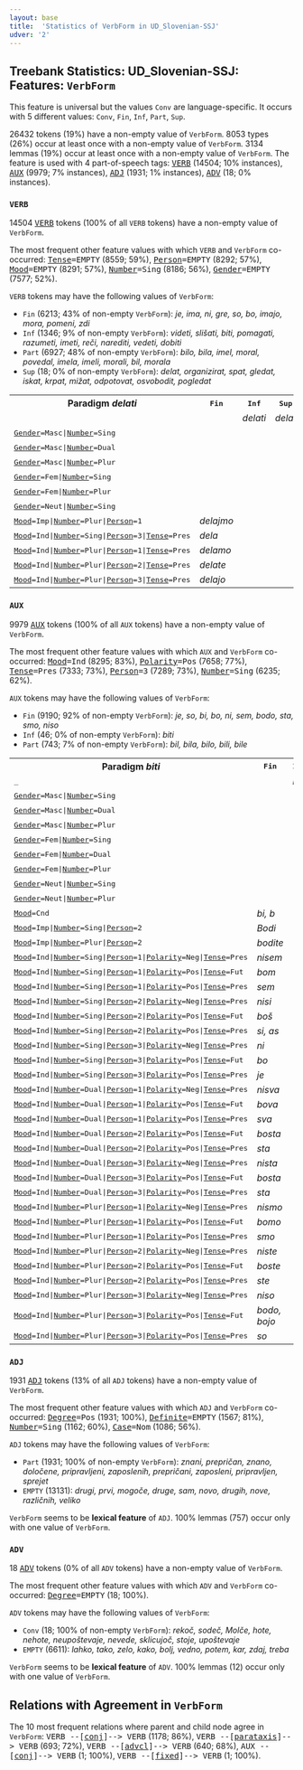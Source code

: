```yaml
---
layout: base
title:  'Statistics of VerbForm in UD_Slovenian-SSJ'
udver: '2'
---
```


## Treebank Statistics: UD_Slovenian-SSJ: Features: `VerbForm`

This feature is universal but the values `Conv` are language-specific.
It occurs with 5 different values: `Conv`, `Fin`, `Inf`, `Part`, `Sup`.

26432 tokens (19%) have a non-empty value of `VerbForm`.
8053 types (26%) occur at least once with a non-empty value of `VerbForm`.
3134 lemmas (19%) occur at least once with a non-empty value of `VerbForm`.
The feature is used with 4 part-of-speech tags: <tt><a href="sl_ssj-pos-VERB.html">VERB</a></tt> (14504; 10% instances), <tt><a href="sl_ssj-pos-AUX.html">AUX</a></tt> (9979; 7% instances), <tt><a href="sl_ssj-pos-ADJ.html">ADJ</a></tt> (1931; 1% instances), <tt><a href="sl_ssj-pos-ADV.html">ADV</a></tt> (18; 0% instances).

### `VERB`

14504 <tt><a href="sl_ssj-pos-VERB.html">VERB</a></tt> tokens (100% of all `VERB` tokens) have a non-empty value of `VerbForm`.

The most frequent other feature values with which `VERB` and `VerbForm` co-occurred: <tt><a href="sl_ssj-feat-Tense.html">Tense</a></tt><tt>=EMPTY</tt> (8559; 59%), <tt><a href="sl_ssj-feat-Person.html">Person</a></tt><tt>=EMPTY</tt> (8292; 57%), <tt><a href="sl_ssj-feat-Mood.html">Mood</a></tt><tt>=EMPTY</tt> (8291; 57%), <tt><a href="sl_ssj-feat-Number.html">Number</a></tt><tt>=Sing</tt> (8186; 56%), <tt><a href="sl_ssj-feat-Gender.html">Gender</a></tt><tt>=EMPTY</tt> (7577; 52%).

`VERB` tokens may have the following values of `VerbForm`:

* `Fin` (6213; 43% of non-empty `VerbForm`): <em>je, ima, ni, gre, so, bo, imajo, mora, pomeni, zdi</em>
* `Inf` (1346; 9% of non-empty `VerbForm`): <em>videti, slišati, biti, pomagati, razumeti, imeti, reči, narediti, vedeti, dobiti</em>
* `Part` (6927; 48% of non-empty `VerbForm`): <em>bilo, bila, imel, moral, povedal, imela, imeli, morali, bil, morala</em>
* `Sup` (18; 0% of non-empty `VerbForm`): <em>delat, organizirat, spat, gledat, iskat, krpat, mižat, odpotovat, osvobodit, pogledat</em>

<table>
  <tr><th>Paradigm <i>delati</i></th><th><tt>Fin</tt></th><th><tt>Inf</tt></th><th><tt>Sup</tt></th><th><tt>Part</tt></th></tr>
  <tr><td><tt></tt></td><td></td><td><em>delati</em></td><td><em>delat</em></td><td></td></tr>
  <tr><td><tt><tt><a href="sl_ssj-feat-Gender.html">Gender</a></tt><tt>=Masc</tt>|<tt><a href="sl_ssj-feat-Number.html">Number</a></tt><tt>=Sing</tt></tt></td><td></td><td></td><td></td><td><em>delal</em></td></tr>
  <tr><td><tt><tt><a href="sl_ssj-feat-Gender.html">Gender</a></tt><tt>=Masc</tt>|<tt><a href="sl_ssj-feat-Number.html">Number</a></tt><tt>=Dual</tt></tt></td><td></td><td></td><td></td><td><em>delala</em></td></tr>
  <tr><td><tt><tt><a href="sl_ssj-feat-Gender.html">Gender</a></tt><tt>=Masc</tt>|<tt><a href="sl_ssj-feat-Number.html">Number</a></tt><tt>=Plur</tt></tt></td><td></td><td></td><td></td><td><em>delali</em></td></tr>
  <tr><td><tt><tt><a href="sl_ssj-feat-Gender.html">Gender</a></tt><tt>=Fem</tt>|<tt><a href="sl_ssj-feat-Number.html">Number</a></tt><tt>=Sing</tt></tt></td><td></td><td></td><td></td><td><em>delala</em></td></tr>
  <tr><td><tt><tt><a href="sl_ssj-feat-Gender.html">Gender</a></tt><tt>=Fem</tt>|<tt><a href="sl_ssj-feat-Number.html">Number</a></tt><tt>=Plur</tt></tt></td><td></td><td></td><td></td><td><em>delale</em></td></tr>
  <tr><td><tt><tt><a href="sl_ssj-feat-Gender.html">Gender</a></tt><tt>=Neut</tt>|<tt><a href="sl_ssj-feat-Number.html">Number</a></tt><tt>=Sing</tt></tt></td><td></td><td></td><td></td><td><em>delalo</em></td></tr>
  <tr><td><tt><tt><a href="sl_ssj-feat-Mood.html">Mood</a></tt><tt>=Imp</tt>|<tt><a href="sl_ssj-feat-Number.html">Number</a></tt><tt>=Plur</tt>|<tt><a href="sl_ssj-feat-Person.html">Person</a></tt><tt>=1</tt></tt></td><td><em>delajmo</em></td><td></td><td></td><td></td></tr>
  <tr><td><tt><tt><a href="sl_ssj-feat-Mood.html">Mood</a></tt><tt>=Ind</tt>|<tt><a href="sl_ssj-feat-Number.html">Number</a></tt><tt>=Sing</tt>|<tt><a href="sl_ssj-feat-Person.html">Person</a></tt><tt>=3</tt>|<tt><a href="sl_ssj-feat-Tense.html">Tense</a></tt><tt>=Pres</tt></tt></td><td><em>dela</em></td><td></td><td></td><td></td></tr>
  <tr><td><tt><tt><a href="sl_ssj-feat-Mood.html">Mood</a></tt><tt>=Ind</tt>|<tt><a href="sl_ssj-feat-Number.html">Number</a></tt><tt>=Plur</tt>|<tt><a href="sl_ssj-feat-Person.html">Person</a></tt><tt>=1</tt>|<tt><a href="sl_ssj-feat-Tense.html">Tense</a></tt><tt>=Pres</tt></tt></td><td><em>delamo</em></td><td></td><td></td><td></td></tr>
  <tr><td><tt><tt><a href="sl_ssj-feat-Mood.html">Mood</a></tt><tt>=Ind</tt>|<tt><a href="sl_ssj-feat-Number.html">Number</a></tt><tt>=Plur</tt>|<tt><a href="sl_ssj-feat-Person.html">Person</a></tt><tt>=2</tt>|<tt><a href="sl_ssj-feat-Tense.html">Tense</a></tt><tt>=Pres</tt></tt></td><td><em>delate</em></td><td></td><td></td><td></td></tr>
  <tr><td><tt><tt><a href="sl_ssj-feat-Mood.html">Mood</a></tt><tt>=Ind</tt>|<tt><a href="sl_ssj-feat-Number.html">Number</a></tt><tt>=Plur</tt>|<tt><a href="sl_ssj-feat-Person.html">Person</a></tt><tt>=3</tt>|<tt><a href="sl_ssj-feat-Tense.html">Tense</a></tt><tt>=Pres</tt></tt></td><td><em>delajo</em></td><td></td><td></td><td></td></tr>
</table>

### `AUX`

9979 <tt><a href="sl_ssj-pos-AUX.html">AUX</a></tt> tokens (100% of all `AUX` tokens) have a non-empty value of `VerbForm`.

The most frequent other feature values with which `AUX` and `VerbForm` co-occurred: <tt><a href="sl_ssj-feat-Mood.html">Mood</a></tt><tt>=Ind</tt> (8295; 83%), <tt><a href="sl_ssj-feat-Polarity.html">Polarity</a></tt><tt>=Pos</tt> (7658; 77%), <tt><a href="sl_ssj-feat-Tense.html">Tense</a></tt><tt>=Pres</tt> (7333; 73%), <tt><a href="sl_ssj-feat-Person.html">Person</a></tt><tt>=3</tt> (7289; 73%), <tt><a href="sl_ssj-feat-Number.html">Number</a></tt><tt>=Sing</tt> (6235; 62%).

`AUX` tokens may have the following values of `VerbForm`:

* `Fin` (9190; 92% of non-empty `VerbForm`): <em>je, so, bi, bo, ni, sem, bodo, sta, smo, niso</em>
* `Inf` (46; 0% of non-empty `VerbForm`): <em>biti</em>
* `Part` (743; 7% of non-empty `VerbForm`): <em>bil, bila, bilo, bili, bile</em>

<table>
  <tr><th>Paradigm <i>biti</i></th><th><tt>Fin</tt></th><th><tt>Inf</tt></th><th><tt>Part</tt></th></tr>
  <tr><td><tt>_</tt></td><td></td><td><em>biti</em></td><td></td></tr>
  <tr><td><tt><tt><a href="sl_ssj-feat-Gender.html">Gender</a></tt><tt>=Masc</tt>|<tt><a href="sl_ssj-feat-Number.html">Number</a></tt><tt>=Sing</tt></tt></td><td></td><td></td><td><em>bil</em></td></tr>
  <tr><td><tt><tt><a href="sl_ssj-feat-Gender.html">Gender</a></tt><tt>=Masc</tt>|<tt><a href="sl_ssj-feat-Number.html">Number</a></tt><tt>=Dual</tt></tt></td><td></td><td></td><td><em>bila</em></td></tr>
  <tr><td><tt><tt><a href="sl_ssj-feat-Gender.html">Gender</a></tt><tt>=Masc</tt>|<tt><a href="sl_ssj-feat-Number.html">Number</a></tt><tt>=Plur</tt></tt></td><td></td><td></td><td><em>bili</em></td></tr>
  <tr><td><tt><tt><a href="sl_ssj-feat-Gender.html">Gender</a></tt><tt>=Fem</tt>|<tt><a href="sl_ssj-feat-Number.html">Number</a></tt><tt>=Sing</tt></tt></td><td></td><td></td><td><em>bila</em></td></tr>
  <tr><td><tt><tt><a href="sl_ssj-feat-Gender.html">Gender</a></tt><tt>=Fem</tt>|<tt><a href="sl_ssj-feat-Number.html">Number</a></tt><tt>=Dual</tt></tt></td><td></td><td></td><td><em>bili</em></td></tr>
  <tr><td><tt><tt><a href="sl_ssj-feat-Gender.html">Gender</a></tt><tt>=Fem</tt>|<tt><a href="sl_ssj-feat-Number.html">Number</a></tt><tt>=Plur</tt></tt></td><td></td><td></td><td><em>bile</em></td></tr>
  <tr><td><tt><tt><a href="sl_ssj-feat-Gender.html">Gender</a></tt><tt>=Neut</tt>|<tt><a href="sl_ssj-feat-Number.html">Number</a></tt><tt>=Sing</tt></tt></td><td></td><td></td><td><em>bilo</em></td></tr>
  <tr><td><tt><tt><a href="sl_ssj-feat-Gender.html">Gender</a></tt><tt>=Neut</tt>|<tt><a href="sl_ssj-feat-Number.html">Number</a></tt><tt>=Plur</tt></tt></td><td></td><td></td><td><em>bila</em></td></tr>
  <tr><td><tt><tt><a href="sl_ssj-feat-Mood.html">Mood</a></tt><tt>=Cnd</tt></tt></td><td><em>bi, b</em></td><td></td><td></td></tr>
  <tr><td><tt><tt><a href="sl_ssj-feat-Mood.html">Mood</a></tt><tt>=Imp</tt>|<tt><a href="sl_ssj-feat-Number.html">Number</a></tt><tt>=Sing</tt>|<tt><a href="sl_ssj-feat-Person.html">Person</a></tt><tt>=2</tt></tt></td><td><em>Bodi</em></td><td></td><td></td></tr>
  <tr><td><tt><tt><a href="sl_ssj-feat-Mood.html">Mood</a></tt><tt>=Imp</tt>|<tt><a href="sl_ssj-feat-Number.html">Number</a></tt><tt>=Plur</tt>|<tt><a href="sl_ssj-feat-Person.html">Person</a></tt><tt>=2</tt></tt></td><td><em>bodite</em></td><td></td><td></td></tr>
  <tr><td><tt><tt><a href="sl_ssj-feat-Mood.html">Mood</a></tt><tt>=Ind</tt>|<tt><a href="sl_ssj-feat-Number.html">Number</a></tt><tt>=Sing</tt>|<tt><a href="sl_ssj-feat-Person.html">Person</a></tt><tt>=1</tt>|<tt><a href="sl_ssj-feat-Polarity.html">Polarity</a></tt><tt>=Neg</tt>|<tt><a href="sl_ssj-feat-Tense.html">Tense</a></tt><tt>=Pres</tt></tt></td><td><em>nisem</em></td><td></td><td></td></tr>
  <tr><td><tt><tt><a href="sl_ssj-feat-Mood.html">Mood</a></tt><tt>=Ind</tt>|<tt><a href="sl_ssj-feat-Number.html">Number</a></tt><tt>=Sing</tt>|<tt><a href="sl_ssj-feat-Person.html">Person</a></tt><tt>=1</tt>|<tt><a href="sl_ssj-feat-Polarity.html">Polarity</a></tt><tt>=Pos</tt>|<tt><a href="sl_ssj-feat-Tense.html">Tense</a></tt><tt>=Fut</tt></tt></td><td><em>bom</em></td><td></td><td></td></tr>
  <tr><td><tt><tt><a href="sl_ssj-feat-Mood.html">Mood</a></tt><tt>=Ind</tt>|<tt><a href="sl_ssj-feat-Number.html">Number</a></tt><tt>=Sing</tt>|<tt><a href="sl_ssj-feat-Person.html">Person</a></tt><tt>=1</tt>|<tt><a href="sl_ssj-feat-Polarity.html">Polarity</a></tt><tt>=Pos</tt>|<tt><a href="sl_ssj-feat-Tense.html">Tense</a></tt><tt>=Pres</tt></tt></td><td><em>sem</em></td><td></td><td></td></tr>
  <tr><td><tt><tt><a href="sl_ssj-feat-Mood.html">Mood</a></tt><tt>=Ind</tt>|<tt><a href="sl_ssj-feat-Number.html">Number</a></tt><tt>=Sing</tt>|<tt><a href="sl_ssj-feat-Person.html">Person</a></tt><tt>=2</tt>|<tt><a href="sl_ssj-feat-Polarity.html">Polarity</a></tt><tt>=Neg</tt>|<tt><a href="sl_ssj-feat-Tense.html">Tense</a></tt><tt>=Pres</tt></tt></td><td><em>nisi</em></td><td></td><td></td></tr>
  <tr><td><tt><tt><a href="sl_ssj-feat-Mood.html">Mood</a></tt><tt>=Ind</tt>|<tt><a href="sl_ssj-feat-Number.html">Number</a></tt><tt>=Sing</tt>|<tt><a href="sl_ssj-feat-Person.html">Person</a></tt><tt>=2</tt>|<tt><a href="sl_ssj-feat-Polarity.html">Polarity</a></tt><tt>=Pos</tt>|<tt><a href="sl_ssj-feat-Tense.html">Tense</a></tt><tt>=Fut</tt></tt></td><td><em>boš</em></td><td></td><td></td></tr>
  <tr><td><tt><tt><a href="sl_ssj-feat-Mood.html">Mood</a></tt><tt>=Ind</tt>|<tt><a href="sl_ssj-feat-Number.html">Number</a></tt><tt>=Sing</tt>|<tt><a href="sl_ssj-feat-Person.html">Person</a></tt><tt>=2</tt>|<tt><a href="sl_ssj-feat-Polarity.html">Polarity</a></tt><tt>=Pos</tt>|<tt><a href="sl_ssj-feat-Tense.html">Tense</a></tt><tt>=Pres</tt></tt></td><td><em>si, as</em></td><td></td><td></td></tr>
  <tr><td><tt><tt><a href="sl_ssj-feat-Mood.html">Mood</a></tt><tt>=Ind</tt>|<tt><a href="sl_ssj-feat-Number.html">Number</a></tt><tt>=Sing</tt>|<tt><a href="sl_ssj-feat-Person.html">Person</a></tt><tt>=3</tt>|<tt><a href="sl_ssj-feat-Polarity.html">Polarity</a></tt><tt>=Neg</tt>|<tt><a href="sl_ssj-feat-Tense.html">Tense</a></tt><tt>=Pres</tt></tt></td><td><em>ni</em></td><td></td><td></td></tr>
  <tr><td><tt><tt><a href="sl_ssj-feat-Mood.html">Mood</a></tt><tt>=Ind</tt>|<tt><a href="sl_ssj-feat-Number.html">Number</a></tt><tt>=Sing</tt>|<tt><a href="sl_ssj-feat-Person.html">Person</a></tt><tt>=3</tt>|<tt><a href="sl_ssj-feat-Polarity.html">Polarity</a></tt><tt>=Pos</tt>|<tt><a href="sl_ssj-feat-Tense.html">Tense</a></tt><tt>=Fut</tt></tt></td><td><em>bo</em></td><td></td><td></td></tr>
  <tr><td><tt><tt><a href="sl_ssj-feat-Mood.html">Mood</a></tt><tt>=Ind</tt>|<tt><a href="sl_ssj-feat-Number.html">Number</a></tt><tt>=Sing</tt>|<tt><a href="sl_ssj-feat-Person.html">Person</a></tt><tt>=3</tt>|<tt><a href="sl_ssj-feat-Polarity.html">Polarity</a></tt><tt>=Pos</tt>|<tt><a href="sl_ssj-feat-Tense.html">Tense</a></tt><tt>=Pres</tt></tt></td><td><em>je</em></td><td></td><td></td></tr>
  <tr><td><tt><tt><a href="sl_ssj-feat-Mood.html">Mood</a></tt><tt>=Ind</tt>|<tt><a href="sl_ssj-feat-Number.html">Number</a></tt><tt>=Dual</tt>|<tt><a href="sl_ssj-feat-Person.html">Person</a></tt><tt>=1</tt>|<tt><a href="sl_ssj-feat-Polarity.html">Polarity</a></tt><tt>=Neg</tt>|<tt><a href="sl_ssj-feat-Tense.html">Tense</a></tt><tt>=Pres</tt></tt></td><td><em>nisva</em></td><td></td><td></td></tr>
  <tr><td><tt><tt><a href="sl_ssj-feat-Mood.html">Mood</a></tt><tt>=Ind</tt>|<tt><a href="sl_ssj-feat-Number.html">Number</a></tt><tt>=Dual</tt>|<tt><a href="sl_ssj-feat-Person.html">Person</a></tt><tt>=1</tt>|<tt><a href="sl_ssj-feat-Polarity.html">Polarity</a></tt><tt>=Pos</tt>|<tt><a href="sl_ssj-feat-Tense.html">Tense</a></tt><tt>=Fut</tt></tt></td><td><em>bova</em></td><td></td><td></td></tr>
  <tr><td><tt><tt><a href="sl_ssj-feat-Mood.html">Mood</a></tt><tt>=Ind</tt>|<tt><a href="sl_ssj-feat-Number.html">Number</a></tt><tt>=Dual</tt>|<tt><a href="sl_ssj-feat-Person.html">Person</a></tt><tt>=1</tt>|<tt><a href="sl_ssj-feat-Polarity.html">Polarity</a></tt><tt>=Pos</tt>|<tt><a href="sl_ssj-feat-Tense.html">Tense</a></tt><tt>=Pres</tt></tt></td><td><em>sva</em></td><td></td><td></td></tr>
  <tr><td><tt><tt><a href="sl_ssj-feat-Mood.html">Mood</a></tt><tt>=Ind</tt>|<tt><a href="sl_ssj-feat-Number.html">Number</a></tt><tt>=Dual</tt>|<tt><a href="sl_ssj-feat-Person.html">Person</a></tt><tt>=2</tt>|<tt><a href="sl_ssj-feat-Polarity.html">Polarity</a></tt><tt>=Pos</tt>|<tt><a href="sl_ssj-feat-Tense.html">Tense</a></tt><tt>=Fut</tt></tt></td><td><em>bosta</em></td><td></td><td></td></tr>
  <tr><td><tt><tt><a href="sl_ssj-feat-Mood.html">Mood</a></tt><tt>=Ind</tt>|<tt><a href="sl_ssj-feat-Number.html">Number</a></tt><tt>=Dual</tt>|<tt><a href="sl_ssj-feat-Person.html">Person</a></tt><tt>=2</tt>|<tt><a href="sl_ssj-feat-Polarity.html">Polarity</a></tt><tt>=Pos</tt>|<tt><a href="sl_ssj-feat-Tense.html">Tense</a></tt><tt>=Pres</tt></tt></td><td><em>sta</em></td><td></td><td></td></tr>
  <tr><td><tt><tt><a href="sl_ssj-feat-Mood.html">Mood</a></tt><tt>=Ind</tt>|<tt><a href="sl_ssj-feat-Number.html">Number</a></tt><tt>=Dual</tt>|<tt><a href="sl_ssj-feat-Person.html">Person</a></tt><tt>=3</tt>|<tt><a href="sl_ssj-feat-Polarity.html">Polarity</a></tt><tt>=Neg</tt>|<tt><a href="sl_ssj-feat-Tense.html">Tense</a></tt><tt>=Pres</tt></tt></td><td><em>nista</em></td><td></td><td></td></tr>
  <tr><td><tt><tt><a href="sl_ssj-feat-Mood.html">Mood</a></tt><tt>=Ind</tt>|<tt><a href="sl_ssj-feat-Number.html">Number</a></tt><tt>=Dual</tt>|<tt><a href="sl_ssj-feat-Person.html">Person</a></tt><tt>=3</tt>|<tt><a href="sl_ssj-feat-Polarity.html">Polarity</a></tt><tt>=Pos</tt>|<tt><a href="sl_ssj-feat-Tense.html">Tense</a></tt><tt>=Fut</tt></tt></td><td><em>bosta</em></td><td></td><td></td></tr>
  <tr><td><tt><tt><a href="sl_ssj-feat-Mood.html">Mood</a></tt><tt>=Ind</tt>|<tt><a href="sl_ssj-feat-Number.html">Number</a></tt><tt>=Dual</tt>|<tt><a href="sl_ssj-feat-Person.html">Person</a></tt><tt>=3</tt>|<tt><a href="sl_ssj-feat-Polarity.html">Polarity</a></tt><tt>=Pos</tt>|<tt><a href="sl_ssj-feat-Tense.html">Tense</a></tt><tt>=Pres</tt></tt></td><td><em>sta</em></td><td></td><td></td></tr>
  <tr><td><tt><tt><a href="sl_ssj-feat-Mood.html">Mood</a></tt><tt>=Ind</tt>|<tt><a href="sl_ssj-feat-Number.html">Number</a></tt><tt>=Plur</tt>|<tt><a href="sl_ssj-feat-Person.html">Person</a></tt><tt>=1</tt>|<tt><a href="sl_ssj-feat-Polarity.html">Polarity</a></tt><tt>=Neg</tt>|<tt><a href="sl_ssj-feat-Tense.html">Tense</a></tt><tt>=Pres</tt></tt></td><td><em>nismo</em></td><td></td><td></td></tr>
  <tr><td><tt><tt><a href="sl_ssj-feat-Mood.html">Mood</a></tt><tt>=Ind</tt>|<tt><a href="sl_ssj-feat-Number.html">Number</a></tt><tt>=Plur</tt>|<tt><a href="sl_ssj-feat-Person.html">Person</a></tt><tt>=1</tt>|<tt><a href="sl_ssj-feat-Polarity.html">Polarity</a></tt><tt>=Pos</tt>|<tt><a href="sl_ssj-feat-Tense.html">Tense</a></tt><tt>=Fut</tt></tt></td><td><em>bomo</em></td><td></td><td></td></tr>
  <tr><td><tt><tt><a href="sl_ssj-feat-Mood.html">Mood</a></tt><tt>=Ind</tt>|<tt><a href="sl_ssj-feat-Number.html">Number</a></tt><tt>=Plur</tt>|<tt><a href="sl_ssj-feat-Person.html">Person</a></tt><tt>=1</tt>|<tt><a href="sl_ssj-feat-Polarity.html">Polarity</a></tt><tt>=Pos</tt>|<tt><a href="sl_ssj-feat-Tense.html">Tense</a></tt><tt>=Pres</tt></tt></td><td><em>smo</em></td><td></td><td></td></tr>
  <tr><td><tt><tt><a href="sl_ssj-feat-Mood.html">Mood</a></tt><tt>=Ind</tt>|<tt><a href="sl_ssj-feat-Number.html">Number</a></tt><tt>=Plur</tt>|<tt><a href="sl_ssj-feat-Person.html">Person</a></tt><tt>=2</tt>|<tt><a href="sl_ssj-feat-Polarity.html">Polarity</a></tt><tt>=Neg</tt>|<tt><a href="sl_ssj-feat-Tense.html">Tense</a></tt><tt>=Pres</tt></tt></td><td><em>niste</em></td><td></td><td></td></tr>
  <tr><td><tt><tt><a href="sl_ssj-feat-Mood.html">Mood</a></tt><tt>=Ind</tt>|<tt><a href="sl_ssj-feat-Number.html">Number</a></tt><tt>=Plur</tt>|<tt><a href="sl_ssj-feat-Person.html">Person</a></tt><tt>=2</tt>|<tt><a href="sl_ssj-feat-Polarity.html">Polarity</a></tt><tt>=Pos</tt>|<tt><a href="sl_ssj-feat-Tense.html">Tense</a></tt><tt>=Fut</tt></tt></td><td><em>boste</em></td><td></td><td></td></tr>
  <tr><td><tt><tt><a href="sl_ssj-feat-Mood.html">Mood</a></tt><tt>=Ind</tt>|<tt><a href="sl_ssj-feat-Number.html">Number</a></tt><tt>=Plur</tt>|<tt><a href="sl_ssj-feat-Person.html">Person</a></tt><tt>=2</tt>|<tt><a href="sl_ssj-feat-Polarity.html">Polarity</a></tt><tt>=Pos</tt>|<tt><a href="sl_ssj-feat-Tense.html">Tense</a></tt><tt>=Pres</tt></tt></td><td><em>ste</em></td><td></td><td></td></tr>
  <tr><td><tt><tt><a href="sl_ssj-feat-Mood.html">Mood</a></tt><tt>=Ind</tt>|<tt><a href="sl_ssj-feat-Number.html">Number</a></tt><tt>=Plur</tt>|<tt><a href="sl_ssj-feat-Person.html">Person</a></tt><tt>=3</tt>|<tt><a href="sl_ssj-feat-Polarity.html">Polarity</a></tt><tt>=Neg</tt>|<tt><a href="sl_ssj-feat-Tense.html">Tense</a></tt><tt>=Pres</tt></tt></td><td><em>niso</em></td><td></td><td></td></tr>
  <tr><td><tt><tt><a href="sl_ssj-feat-Mood.html">Mood</a></tt><tt>=Ind</tt>|<tt><a href="sl_ssj-feat-Number.html">Number</a></tt><tt>=Plur</tt>|<tt><a href="sl_ssj-feat-Person.html">Person</a></tt><tt>=3</tt>|<tt><a href="sl_ssj-feat-Polarity.html">Polarity</a></tt><tt>=Pos</tt>|<tt><a href="sl_ssj-feat-Tense.html">Tense</a></tt><tt>=Fut</tt></tt></td><td><em>bodo, bojo</em></td><td></td><td></td></tr>
  <tr><td><tt><tt><a href="sl_ssj-feat-Mood.html">Mood</a></tt><tt>=Ind</tt>|<tt><a href="sl_ssj-feat-Number.html">Number</a></tt><tt>=Plur</tt>|<tt><a href="sl_ssj-feat-Person.html">Person</a></tt><tt>=3</tt>|<tt><a href="sl_ssj-feat-Polarity.html">Polarity</a></tt><tt>=Pos</tt>|<tt><a href="sl_ssj-feat-Tense.html">Tense</a></tt><tt>=Pres</tt></tt></td><td><em>so</em></td><td></td><td></td></tr>
</table>

### `ADJ`

1931 <tt><a href="sl_ssj-pos-ADJ.html">ADJ</a></tt> tokens (13% of all `ADJ` tokens) have a non-empty value of `VerbForm`.

The most frequent other feature values with which `ADJ` and `VerbForm` co-occurred: <tt><a href="sl_ssj-feat-Degree.html">Degree</a></tt><tt>=Pos</tt> (1931; 100%), <tt><a href="sl_ssj-feat-Definite.html">Definite</a></tt><tt>=EMPTY</tt> (1567; 81%), <tt><a href="sl_ssj-feat-Number.html">Number</a></tt><tt>=Sing</tt> (1162; 60%), <tt><a href="sl_ssj-feat-Case.html">Case</a></tt><tt>=Nom</tt> (1086; 56%).

`ADJ` tokens may have the following values of `VerbForm`:

* `Part` (1931; 100% of non-empty `VerbForm`): <em>znani, prepričan, znano, določene, pripravljeni, zaposlenih, prepričani, zaposleni, pripravljen, sprejet</em>
* `EMPTY` (13131): <em>drugi, prvi, mogoče, druge, sam, novo, drugih, nove, različnih, veliko</em>

`VerbForm` seems to be **lexical feature** of `ADJ`. 100% lemmas (757) occur only with one value of `VerbForm`.

### `ADV`

18 <tt><a href="sl_ssj-pos-ADV.html">ADV</a></tt> tokens (0% of all `ADV` tokens) have a non-empty value of `VerbForm`.

The most frequent other feature values with which `ADV` and `VerbForm` co-occurred: <tt><a href="sl_ssj-feat-Degree.html">Degree</a></tt><tt>=EMPTY</tt> (18; 100%).

`ADV` tokens may have the following values of `VerbForm`:

* `Conv` (18; 100% of non-empty `VerbForm`): <em>rekoč, sodeč, Molče, hote, nehote, neupoštevaje, nevede, sklicujoč, stoje, upoštevaje</em>
* `EMPTY` (6611): <em>lahko, tako, zelo, kako, bolj, vedno, potem, kar, zdaj, treba</em>

`VerbForm` seems to be **lexical feature** of `ADV`. 100% lemmas (12) occur only with one value of `VerbForm`.

## Relations with Agreement in `VerbForm`

The 10 most frequent relations where parent and child node agree in `VerbForm`:
<tt>VERB --[<tt><a href="sl_ssj-dep-conj.html">conj</a></tt>]--> VERB</tt> (1178; 86%),
<tt>VERB --[<tt><a href="sl_ssj-dep-parataxis.html">parataxis</a></tt>]--> VERB</tt> (693; 72%),
<tt>VERB --[<tt><a href="sl_ssj-dep-advcl.html">advcl</a></tt>]--> VERB</tt> (640; 68%),
<tt>AUX --[<tt><a href="sl_ssj-dep-conj.html">conj</a></tt>]--> VERB</tt> (1; 100%),
<tt>VERB --[<tt><a href="sl_ssj-dep-fixed.html">fixed</a></tt>]--> VERB</tt> (1; 100%).

